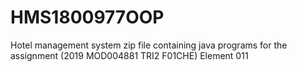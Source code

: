 # HMS1800977OOP
Hotel management system zip file containing java programs for the assignment (2019 MOD004881 TRI2 F01CHE) Element 011
